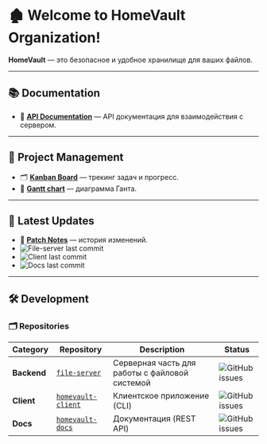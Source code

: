 # 🏚 Welcome to HomeVault Organization!  

**HomeVault** — это безопасное и удобное хранилище для ваших файлов.  

---

## 📚 **Documentation**  
- 📖 [**API Documentation**](https://homevaultnsu.github.io/homevault-docs/) — API документация для взаимодействия с сервером.  

---

## 📌 **Project Management**  
- 🗂 [**Kanban Board**](https://github.com/orgs/HomeVaultNSU/projects/3/views/1) — трекинг задач и прогресс.
- 📅 [**Gantt chart**](https://github.com/orgs/HomeVaultNSU/projects/3/views/4) — диаграмма Ганта.

---

## 🚀 **Latest Updates**  
- 📌 [**Patch Notes**](./PATCH_NOTES.md) — история изменений.
- ![File-server last commit](https://img.shields.io/github/last-commit/HomeVaultNSU/file-server?label=File%20Server%20Last%20Update)    
- ![Client last commit](https://img.shields.io/github/last-commit/HomeVaultNSU/homevault-client?label=Client%20Last%20Update)  
- ![Docs last commit](https://img.shields.io/github/last-commit/HomeVaultNSU/homevault-docs?label=Docs%20Last%20Update)
  
---

## 🛠 **Development**  

### 🗂 **Repositories**  

| **Category**  | **Repository** | **Description** | **Status** |
|--------------|---------------|----------------|------------|
| **Backend**  | [`file-server`](https://github.com/HomeVaultNSU/file-server) | Серверная часть для работы с файловой системой | ![GitHub issues](https://img.shields.io/github/issues/HomeVaultNSU/file-server?label=Issues) |
| **Client**   | [`homevault-client`](https://github.com/HomeVaultNSU/homevault-client) | Клиентское приложение (CLI) | ![GitHub issues](https://img.shields.io/github/issues/HomeVaultNSU/homevault-client?label=Issues) |
| **Docs**     | [`homevault-docs`](https://github.com/HomeVaultNSU/homevault-docs) | Документация (REST API) | ![GitHub issues](https://img.shields.io/github/issues/HomeVaultNSU/homevault-docs?label=Issues) |
